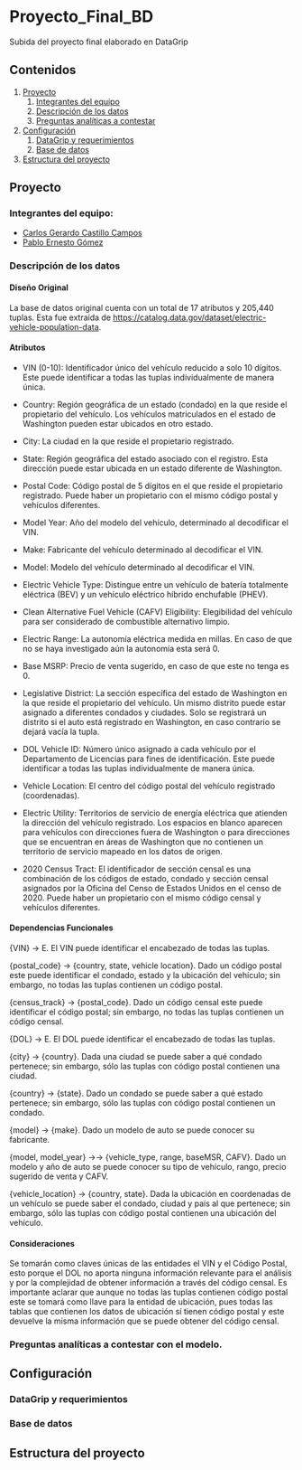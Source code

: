 # Proyecto_Final_BD
Subida del proyecto final elaborado en DataGrip 

## Contenidos
1. [Proyecto](#proyecto)
   1. [Integrantes del equipo](#integrantes-del-equipo)
   1. [Descripción de los datos](#descripción-de-los-datos)
   1. [Preguntas analíticas a contestar](#preguntas-analíticas-a-contestar-con-el-modelo)
1. [Configuración](#configuración)
   1. [DataGrip y requerimientos](#datagrip-y-requerimientos)
   1. [Base de datos](#base-de-datos)
1. [Estructura del proyecto](#estructura-del-proyecto)

## Proyecto

### Integrantes del equipo:
* [Carlos Gerardo Castillo Campos](https://github.com/CharlsB73)
* [Pablo Ernesto Gómez](https://github.com/Pabo-0)

### Descripción de los datos

#### Diseño Original
La base de datos original cuenta con un total de 17 atributos y 205,440 tuplas. Esta fue extraída de https://catalog.data.gov/dataset/electric-vehicle-population-data.

#### Atributos
- VIN (0-10): Identificador único del vehículo reducido a solo 10 dígitos. Este puede identificar a todas las tuplas individualmente de manera única.

- Country: Región geográfica de un estado (condado) en la que reside el propietario del vehículo. Los vehículos matriculados en el estado de Washington pueden estar ubicados en otro estado.

- City:  La ciudad en la que reside el propietario registrado.

- State: Región geográfica del estado asociado con el registro. Esta dirección puede estar ubicada en un estado diferente de Washington.

- Postal Code: Código postal de 5 dígitos en el que reside el propietario registrado. Puede haber un propietario con el mismo código postal y vehículos diferentes. 

- Model Year: Año del modelo del vehículo, determinado al decodificar el VIN.

- Make: Fabricante del vehículo determinado al decodificar el VIN.

- Model: Modelo del vehículo determinado al decodificar el VIN.

- Electric Vehicle Type: Distingue entre un vehículo de batería totalmente eléctrica (BEV) y un vehículo eléctrico híbrido enchufable (PHEV).

- Clean Alternative Fuel Vehicle (CAFV) Eligibility: Elegibilidad del vehículo para ser considerado de combustible alternativo limpio.

- Electric Range: La autonomía eléctrica medida en millas. En caso de que no se haya investigado aún la autonomía esta será 0.

- Base MSRP: Precio de venta sugerido, en caso de que este no tenga es 0.

- Legislative District: La sección específica del estado de Washington en la que reside el propietario del vehículo. Un mismo distrito puede estar asignado a diferentes condados y ciudades. Solo se registrará un distrito si el auto está registrado en Washington, en caso contrario se dejará vacía la tupla.

- DOL Vehicle ID: Número único asignado a cada vehículo por el Departamento de Licencias para fines de identificación. Este puede identificar a todas las tuplas individualmente de manera única.

- Vehicle Location: El centro del código postal del vehículo registrado (coordenadas).

- Electric Utility: Territorios de servicio de energía eléctrica que atienden la dirección del vehículo registrado. Los espacios en blanco aparecen para vehículos con direcciones fuera de Washington o para direcciones que se encuentran en áreas de Washington que no contienen un territorio de servicio mapeado en los datos de origen.

- 2020 Census Tract: El identificador de sección censal es una combinación de los códigos de estado, condado y sección censal asignados por la Oficina del Censo de Estados Unidos en el censo de 2020. Puede haber un propietario con el mismo código censal y vehículos diferentes. 


#### Dependencias Funcionales
{VIN} → E. El VIN puede identificar el encabezado de todas las tuplas.

{postal_code} → {country, state, vehicle location}. Dado un código postal este puede identificar el condado, estado y la ubicación del vehículo; sin embargo, no todas las tuplas contienen un código postal.

{census_track} → {postal_code}. Dado un código censal este puede identificar el código postal; sin embargo, no todas las tuplas contienen un código censal.

{DOL} → E. El DOL puede identificar el encabezado de todas las tuplas.

{city} → {country}. Dada una ciudad se puede saber a qué condado pertenece; sin embargo, sólo las tuplas con código postal contienen una ciudad.

{country} → {state}. Dado un condado se puede saber a qué estado pertenece; sin embargo, sólo las tuplas con código postal contienen un condado.

{model} → {make}. Dado un modelo de auto se puede conocer su fabricante.

{model, model_year} →→ {vehicle_type, range, baseMSR, CAFV}.  Dado un modelo y año de auto se puede conocer su tipo de vehículo, rango, precio sugerido de venta y CAFV.

{vehicle_location} → {country, state}. Dada la ubicación en coordenadas de un vehículo se puede saber el condado, ciudad y país al que pertenece; sin embargo, sólo las tuplas con código postal contienen una ubicación del vehículo.


#### Consideraciones
Se tomarán como claves únicas de las entidades el VIN y el Código Postal, esto porque el DOL no aporta ninguna información relevante para el análisis y por la complejidad de obtener información a través del código censal. Es importante aclarar que aunque no todas las tuplas contienen código postal este se tomará como llave para la entidad de ubicación, pues todas las tablas que contienen los datos de ubicación sí tienen código postal y este devuelve la misma información que se puede obtener del código censal.


### Preguntas analíticas a contestar con el modelo.


## Configuración

### DataGrip y requerimientos

### Base de datos


## Estructura del proyecto


